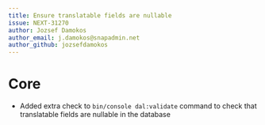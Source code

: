 ```yaml
---
title: Ensure translatable fields are nullable
issue: NEXT-31270
author: Jozsef Damokos
author_email: j.damokos@snapadmin.net
author_github: jozsefdamokos
---
```

# Core
* Added extra check to ```bin/console dal:validate``` command to check that translatable fields are nullable in the database

